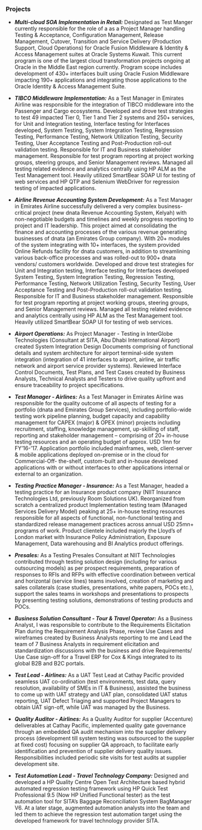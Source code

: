 ### Projects

- ***Multi-cloud SOA Implementation in Retail:*** Designated as Test Manger currently responsible for the role of a as a Project Manager handling Testing & Acceptance, Configuration Management, Release Management, Cutover, Transition and Service Delivery (Production Support, Cloud Operations) for Oracle Fusion Middleware & Identity & Access Management suites at Oracle Systems Kuwait. This current program is one of the largest cloud transformation projects ongoing at Oracle in the Middle East region currently. Program scope includes development of 430+ interfaces built using Oracle Fusion Middleware impacting 190+ applications and integrating those applications to the Oracle Identity & Access Management Suite.

- ***TIBCO Middleware Implementation:*** As a Test Manager in Emirates Airline was responsible for the integration of TIBCO middleware into the Passenger and Cargo ecosystems. Developed and drove test strategies to test 49 impacted Tier 0, Tier 1 and Tier 2 systems and 250+ services, for Unit and Integration testing, Interface testing for Interfaces developed, System Testing, System Integration Testing, Regression Testing, Performance Testing, Network Utilization Testing, Security Testing, User Acceptance Testing and Post-Production roll-out validation testing. Responsible for IT and Business stakeholder management. Responsible for test program reporting at project working groups, steering groups, and Senior Management reviews. Managed all testing related evidence and analytics centrally using HP ALM as the Test Management tool. Heavily utilized SmartBear SOAP UI for testing of web services and HP QTP and Selenium WebDriver for regression testing of impacted applications.

- ***Airline Revenue Accounting System Development:*** As a Test Manager in Emirates Airline successfully delivered a very complex business-critical project (new dnata Revenue Accounting System, Kelyah) with non-negotiable budgets and timelines and weekly progress reporting to project and IT leadership.
This project aimed at consolidating the finance and accounting processes of the various revenue generating businesses of dnata (an Emirates Group company). With 20+ modules of the system integrating with 10+ interfaces, the system provided Online Refunds facility for dnata customers, in addition to streamlining various back-office processes and was rolled-out to 900+ dnata vendors/ customers worldwide.
Developed and drove test strategies for Unit and Integration testing, Interface testing for Interfaces developed System Testing, System Integration Testing, Regression Testing, Performance Testing, Network Utilization Testing, Security Testing, User Acceptance Testing and Post-Production roll-out validation testing. Responsible for IT and Business stakeholder management. Responsible for test program reporting at project working groups, steering groups, and Senior Management reviews. Managed all testing related evidence and analytics centrally using HP ALM as the Test Management tool. Heavily utilized SmartBear SOAP UI for testing of web services.

- ***Airport Operations:*** As Project Manager - Testing in InterGlobe Technologies (Consultant at SITA,  Abu Dhabi International Airport) created System Integration Design Documents comprising of functional details and system architecture for airport terminal-side system integration (integration of 41 interfaces to airport, airline, air traffic network and airport service provider systems). Reviewed Interface Control Documents, Test Plans, and Test Cases created by Business Analysts, Technical Analysts and Testers to drive quality upfront and ensure traceability to project specifications.

- ***Test Manager - Airlines:*** As a Test Manager in Emirates Airline was responsible for the quality outcome of all aspects of testing for a portfolio (dnata and Emirates Group Services), including portfolio-wide testing work pipeline planning, budget capacity and capability management for CAPEX (major) & OPEX (minor) projects including recruitment, staffing, knowledge management, up-skilling of staff, reporting and stakeholder management – comprising of 20+ in-house testing resources and an operating budget of approx. USD 1mn for FY’16-’17. Application portfolio included mainframes, web, client-server & mobile applications deployed on-premise or in the cloud for Commercial-Off- the-shelf, custom-built and in-house developed applications with or without interfaces to other applications internal or external to an organization.

- ***Testing Practice Manager - Insurance:*** As a Test Manager, headed a testing practice for an Insurance product company (NIIT Insurance Technologies Ltd, previously Room Solutions UK). Reorganized from scratch a centralized product Implementation testing team (Managed Services Delivery Model) peaking at 25+ in-house testing resources responsible for all aspects of functional, non-functional testing and standardized release management practices across annual USD 25mn+ programs of work. Product clientele included majorly the Lloyd’s of London market with Insurance Policy Administration, Exposure Management, Data warehousing and BI Analytics product offerings.

- ***Presales:*** As a Testing Presales Consultant at NIIT Technologies contributed through testing solution design (including for various outsourcing models) as per prospect requirements, preparation of responses to RFIs and RFPs with effective coordination between vertical and horizontal (service lines) teams involved, creation of marketing and sales collaterals (case studies, presentations, white papers, POCs etc.), support the sales teams in workshops and presentations to prospects by presenting testing solutions, demonstrations of testing products and POCs.

- ***Business Solution Consultant - Tour & Travel Operator:*** As a Business Analyst, I was responsible to contribute to the Requirements Elicitation Plan during the Requirement Analysis Phase, review Use Cases and wireframes created by Business Analysts reporting to me and Lead the team of 7 Business Analysts in requirement elicitation and standardization discussions with the business and drive Requirements/ Use Case sign-off for a Travel ERP for Cox & Kings integrated to its global B2B and B2C portals.

- ***Test Lead - Airlines:*** As a UAT Test Lead at Cathay Pacific provided seamless UAT co-ordination (test environments, test data, query resolution, availability of SMEs in IT & Business), assisted the business to come up with UAT strategy and UAT plan, consolidated UAT status reporting, UAT Defect Triaging and supported Project Managers to obtain UAT sign-off, while UAT was managed by the Business.

- ***Quality Auditor - Airlines:*** As a Quality Auditor for supplier (Accenture) deliverables at Cathay Pacific, implemented quality gate governance through an embedded QA audit mechanism into the supplier delivery process (development till system testing was outsourced to the supplier at fixed cost) focusing on supplier QA approach, to facilitate early identification and prevention of supplier delivery quality issues. Responsibilities included periodic site visits for test audits at supplier development site.

- ***Test Automation Lead - Travel Technology Company:*** Designed and developed a HP Quality Centre Open Test Architecture based hybrid automated regression testing framework using HP Quick Test Professional 9.5 (Now HP Unified Functional tester) as the test automation tool for SITA’s Baggage Reconciliation System BagManager V6. At a later stage, augmented automation analysts into the team and led them to achieve the regression test automation target using the developed framework for travel technology provider SITA.
